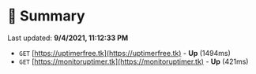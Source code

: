 # 📖 Summary
Last updated: **9/4/2021, 11:12:33 PM**

- `GET` [https://uptimerfree.tk](https://uptimerfree.tk) - **Up** (1494ms)
- `GET` [https://monitoruptimer.tk](https://monitoruptimer.tk) - **Up** (421ms)
